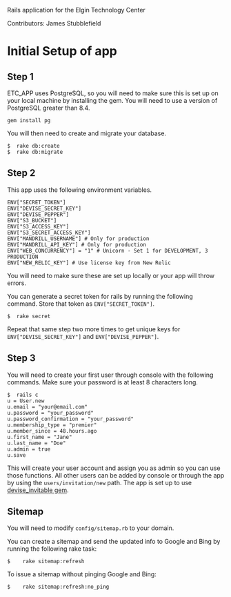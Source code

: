 Rails application for the Elgin Technology Center

Contributors: James Stubblefield

# Initial Setup of app

## Step 1

ETC_APP uses PostgreSQL, so you will need to make sure this is set up on your local machine by installing the gem.  You will need to use a version of PostgreSQL greater than 8.4.

    gem install pg

You will then need to create and migrate your database.

    $  rake db:create
    $  rake db:migrate

## Step 2

This app uses the following environment variables.

    ENV["SECRET_TOKEN"]
    ENV["DEVISE_SECRET_KEY"]
    ENV["DEVISE_PEPPER"]
    ENV["S3_BUCKET"]
    ENV["S3_ACCESS_KEY"]
    ENV["S3_SECRET_ACCESS_KEY"]
    ENV["MANDRILL_USERNAME"] # Only for production
    ENV["MANDRILL_API_KEY"] # Only for production
    ENV["WEB_CONCURRENCY"] = "1" # Unicorn - Set 1 for DEVELOPMENT, 3 PRODUCTION
    ENV["NEW_RELIC_KEY"] # Use license key from New Relic

You will need to make sure these are set up locally or your app will throw errors.

You can generate a secret token for rails by running the following command.  Store that token as `ENV["SECRET_TOKEN"]`.

    $  rake secret

Repeat that same step two more times to get unique keys for `ENV["DEVISE_SECRET_KEY"]` and `ENV["DEVISE_PEPPER"]`.

## Step 3

You will need to create your first user through console with the following commands.  Make sure your password is at least 8 characters long.

    $  rails c
    u = User.new
    u.email = "your@email.com"
    u.password = "your_password"
    u.password_confirmation = "your_password"
    u.membership_type = "premier"
    u.member_since = 48.hours.ago
    u.first_name = "Jane"
    u.last_name = "Doe"
    u.admin = true
    u.save

This will create your user account and assign you as admin so you can use those functions.  All other users can be added by console or through the app by using the `users/invitation/new` path.  The app is set up to use [devise_invitable gem](https://github.com/scambra/devise_invitable).

## Sitemap
You will need to modify `config/sitemap.rb` to your domain.

You can create a sitemap and send the updated info to Google and Bing by running the following rake task:

    $    rake sitemap:refresh

To issue a sitemap without pinging Google and Bing:

    $    rake sitemap:refresh:no_ping

